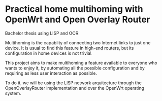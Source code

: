 # Practical home multihoming with OpenWrt and Open Overlay Router

Bachelor thesis using LISP and OOR

Multihoming is the capabilty of connecting two Internet links to just one device. It is usual to find this feature in high-end routers, but its configuration in home
devices is not trivial.

This project aims to make multihoming a feature available to everyone who wants to enjoy it, by automating all the possible configuration and by requiring as less
user interaction as possible.

To do it, we will be using the LISP network arquitecture through the OpenOverlayRouter implementation and over the OpenWrt operating system.
